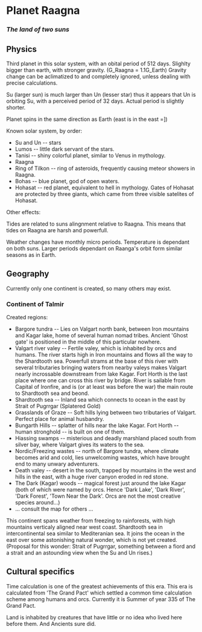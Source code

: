 Planet Raagna
=========
### *The land of two suns* ###


Physics
---------

Third planet in this solar system, with an obital period of 512 days.
Slighlty bigger than earth, with stronger gravity. (G_Raagna = 1.1G_Earth)
Gravity change can be aclimatized to and completely ignored, unless dealing with
precise calculations.

Su (larger sun) is much larger than Un (lesser star) thus it appears that Un is 
orbiting Su, with a perceived period of 32 days. Actual period is slightly shorter.

Planet spins in the same direction as Earth (east is in the east =])

Known solar system, by order:

* Su and Un       -- stars
* Lumos           -- little dark servant of the stars.
* Tanisi          -- shiny colorful planet, similar to Venus in mythology.
* Raagna
* Ring of Tilkon  -- ring of asteroids, frequently causing meteor showers in Raagna.
* Bohas           -- blue planet, god of open waters.
* Hohasat         -- red planet, equivalent to hell in mythology. Gates of Hohasat
                   are protected by three giants, which came from three visible
                   satelites of Hohasat.

Other effects:

Tides are related to suns alingnment relative to Raagna. This means that tides
on Raagna are harsh and powerfull.

Weather changes have monthly micro periods. Temperature is dependant on both suns.
Larger periods dependant on Raanga's orbit form similar seasons as in Earth.

Geography
---------

Currently only one continent is created, so many others may exist.
### Continent of Talmir ###

Created regions:
-  Bargore tundra -- Lies on Valgart north bank, between Iron mountains and Kagar lake,
home of several human nomad tribes. Ancient 'Ghost gate' is positioned in the middle of
this particular nowhere. 
-  Valgart river valey -- Fertile valey, which is inhabited by orcs and humans. The river starts
high in Iron mountains and flows all the way to the Shardtooth sea. Powerfull strams at the base
of this river with several tributaries bringing waters from nearby valeys makes Valgart nearly
incrossable downstream from lake Kagar. Fort Horth is the last place where one can cross this
river by bridge. River is sailable from Capital of Ironfire, and is (or at least was before the war)
the main route to Shardtooth sea and beond.
-  Shardtooth sea -- Inland sea which connects to ocean in the east by Strait of Pugrrgar (Splatered Gold)
-  Grasslands of Graze -- Soft hills lying between two tributaries of Valgart. Perfect place for animal
husbandry.
-  Bungarth Hills -- splatter of hills near the lake Kagar. Fort Horth -- human stronghold --
is built on one of them.
-  Hiassing swamps -- misterious and deadly marshland placed south from silver bay, where 
Valgart gives its waters to the sea.
-  Nordic/Freezing wastes -- north of Bargore tundra, where climate becomes arid and cold,
lies unwelcoming wastes, which have brought end to many unwary adventurers.
-  Death valey -- desert in the south, trapped by mountains in the west and hills in the east,
with a huge river canyon eroded in red stone.
-  The Dark (Kagar) woods -- magical forest just around the lake Kagar (both of which were
named by orcs. Hence 'Dark Lake', 'Dark River', 'Dark Forest', 'Town Near the Dark'. Orcs
are not the most creative species around...)
-  ... consult the map for others ...

This continent spans weather from freezing to rainforests, with high mountains
verticaly aligned near west coast. Shardtooth sea in intercontinental sea similar
to Mediteranian sea. It joins the ocean in the east over some astonishing natural
wonder, which is not yet created. (Proposal for this wonder: Strait of Pugrrgar, something
between a fiord and a strait and an astounding view when the Su and Un rises.)

Cultural specifics
----------

Time calculation is one of the greatest achievements of this era. This era is calculated
from 'The Grand Pact' which settled a common time calculation scheme among humans
and orcs. Currently it is Summer of year 335 of The Grand Pact.

Land is inhabited by creatures that have little or no idea who lived here before them.
And Ancients sure did.



